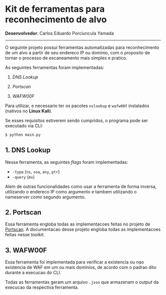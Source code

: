 # Kit de ferramentas para reconhecimento de alvo

**Desenvolvedor**: Carlos Eduardo Porciuncula Yamada

---

O seguinte projeto possui ferramentas automatizadas para reconhecimento de um alvo a partir de seu endereco IP ou dominio, com o proposito de tornar o processo de escaneamento mais simples e pratico.

As seguintes ferramentas foram implementadas:

1. *DNS Lookup*

2. *Portscan*

3. *WAFW00F*

Para utilizar, e necessario ter os pacotes `nslookup` e `wafw00f` instalados (nativos no **Linux Kali**).

Se esses requisitos estiverem sendo cumpridos, o programa pode ser executado via CLI:

```bash
$ python main.py
```

## 1. DNS Lookup

Nessa ferramenta, as seguintes *flags* foram implementadas:

- `-type` (`ns`, `soa`, `any`, `ptr`)
- `-query` (`mx`)

Alem de outras funcionalidades como usar a ferramenta de forma inversa, utilizando o endereco IP como argumento e tambem utilizando o nameserver como segundo argumento.

## 2. Portscan

Essa ferramenta engloba todas as implementacoes feitas no projeto de [Portscan](https://github.com/kadu-ymd/portscan-python). A documentacao desse projeto engloba todas as implementacoes feitas nesse *toolkit*.

## 3. WAFW00F

Essa ferramenta foi implementada para verificar a existencia ou nao existencia de WAF em um ou mais dominios, de acordo com o padrao dito durante a execucao do CLI.

Todas as ferramentas geram um arquivo `.json` que armazenam o *output* da execucao da respectiva ferramenta.